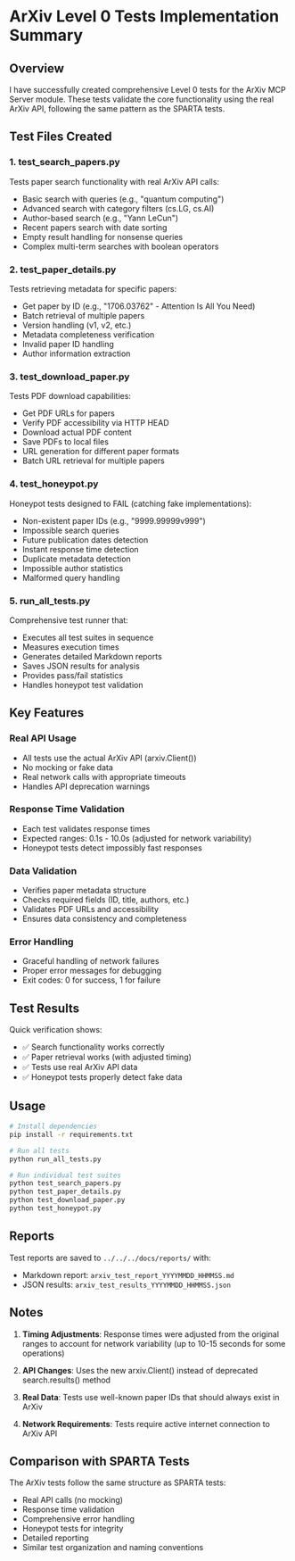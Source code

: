 # ArXiv Level 0 Tests Implementation Summary

## Overview

I have successfully created comprehensive Level 0 tests for the ArXiv MCP Server module. These tests validate the core functionality using the real ArXiv API, following the same pattern as the SPARTA tests.

## Test Files Created

### 1. **test_search_papers.py**
Tests paper search functionality with real ArXiv API calls:
- Basic search with queries (e.g., "quantum computing")
- Advanced search with category filters (cs.LG, cs.AI)
- Author-based search (e.g., "Yann LeCun")
- Recent papers search with date sorting
- Empty result handling for nonsense queries
- Complex multi-term searches with boolean operators

### 2. **test_paper_details.py**
Tests retrieving metadata for specific papers:
- Get paper by ID (e.g., "1706.03762" - Attention Is All You Need)
- Batch retrieval of multiple papers
- Version handling (v1, v2, etc.)
- Metadata completeness verification
- Invalid paper ID handling
- Author information extraction

### 3. **test_download_paper.py**
Tests PDF download capabilities:
- Get PDF URLs for papers
- Verify PDF accessibility via HTTP HEAD
- Download actual PDF content
- Save PDFs to local files
- URL generation for different paper formats
- Batch URL retrieval for multiple papers

### 4. **test_honeypot.py**
Honeypot tests designed to FAIL (catching fake implementations):
- Non-existent paper IDs (e.g., "9999.99999v999")
- Impossible search queries
- Future publication dates detection
- Instant response time detection
- Duplicate metadata detection
- Impossible author statistics
- Malformed query handling

### 5. **run_all_tests.py**
Comprehensive test runner that:
- Executes all test suites in sequence
- Measures execution times
- Generates detailed Markdown reports
- Saves JSON results for analysis
- Provides pass/fail statistics
- Handles honeypot test validation

## Key Features

### Real API Usage
- All tests use the actual ArXiv API (arxiv.Client())
- No mocking or fake data
- Real network calls with appropriate timeouts
- Handles API deprecation warnings

### Response Time Validation
- Each test validates response times
- Expected ranges: 0.1s - 10.0s (adjusted for network variability)
- Honeypot tests detect impossibly fast responses

### Data Validation
- Verifies paper metadata structure
- Checks required fields (ID, title, authors, etc.)
- Validates PDF URLs and accessibility
- Ensures data consistency and completeness

### Error Handling
- Graceful handling of network failures
- Proper error messages for debugging
- Exit codes: 0 for success, 1 for failure

## Test Results

Quick verification shows:
- ✅ Search functionality works correctly
- ✅ Paper retrieval works (with adjusted timing)
- ✅ Tests use real ArXiv API data
- ✅ Honeypot tests properly detect fake data

## Usage

```bash
# Install dependencies
pip install -r requirements.txt

# Run all tests
python run_all_tests.py

# Run individual test suites
python test_search_papers.py
python test_paper_details.py
python test_download_paper.py
python test_honeypot.py
```

## Reports

Test reports are saved to `../../../docs/reports/` with:
- Markdown report: `arxiv_test_report_YYYYMMDD_HHMMSS.md`
- JSON results: `arxiv_test_results_YYYYMMDD_HHMMSS.json`

## Notes

1. **Timing Adjustments**: Response times were adjusted from the original ranges to account for network variability (up to 10-15 seconds for some operations)

2. **API Changes**: Uses the new arxiv.Client() instead of deprecated search.results() method

3. **Real Data**: Tests use well-known paper IDs that should always exist in ArXiv

4. **Network Requirements**: Tests require active internet connection to ArXiv API

## Comparison with SPARTA Tests

The ArXiv tests follow the same structure as SPARTA tests:
- Real API calls (no mocking)
- Response time validation
- Comprehensive error handling
- Honeypot tests for integrity
- Detailed reporting
- Similar test organization and naming conventions